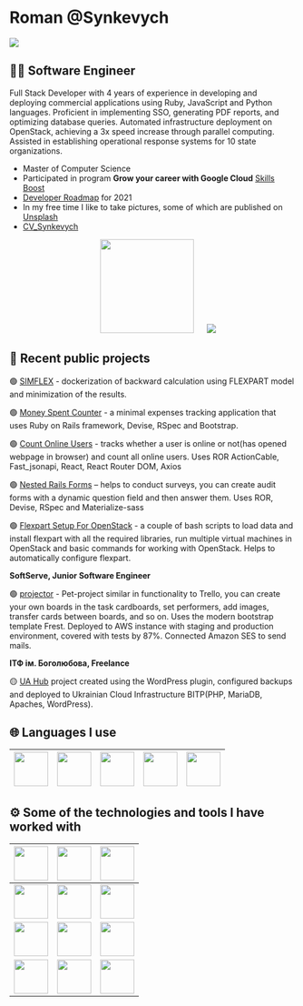 # Roman @Synkevych

![](https://komarev.com/ghpvc/?username=synkevych&style=plastic&color=blue)

## 👨‍💻 Software Engineer

Full Stack Developer with 4 years of experience in developing and deploying commercial applications using Ruby, JavaScript and Python languages. Proficient in implementing SSO, generating PDF reports, and optimizing database queries. Automated infrastructure deployment on OpenStack, achieving a 3x speed increase through parallel computing. Assisted in establishing operational response systems for 10 state organizations.

- Master of Computer Science
- Participated in program **Grow your career with Google Cloud** [Skills Boost](https://www.cloudskillsboost.google/public_profiles/777e21b3-a400-4bed-ad95-e9eaa0ee3055)
- [Developer Roadmap](https://github.com/Synkevych/developer-roadmap) for 2021
- In my free time I like to take pictures, some of which are published on [Unsplash](https://unsplash.com/@synkevych)
- [CV_Synkevych](https://drive.google.com/file/d/1Ey-vMMNpjigUg0NakR27M5kMHerDV3qw/view?usp=share_link)

<p align="middle">
<img src="https://github-readme-stats.vercel.app/api?username=synkevych&count_private=true&show_icons=true&theme=dracula" height=165 hspace=20/>
<img src="https://github-readme-stats.vercel.app/api/top-langs/?username=synkevych&count_private=true&layout=compact&theme=dracula&hide=html&langs_count=6"/>
</p>

## 💼 Recent public projects

🟢 [SIMFLEX](https://github.com/Synkevych/dockerize-simflex) - dockerization of backward calculation using FLEXPART model and minimization of the results.  

🟢 [Money Spent Counter](https://github.com/Synkevych/money_spent_counter) - a minimal expenses tracking application that uses Ruby on Rails framework, Devise, RSpec and Bootstrap.  

🟢 [Count Online Users](https://github.com/Synkevych/realtime_user_tracking) - tracks whether a user is online or not(has opened webpage in browser) and count all online users. Uses ROR ActionCable, Fast_jsonapi, React, React Router DOM, Axios  

🟢 [Nested Rails Forms](https://github.com/Synkevych/nested_rails_forms) – helps to conduct surveys, you can create audit forms with a dynamic question field and then answer them. Uses ROR, Devise, RSpec and Materialize-sass   

🟢 [Flexpart Setup For OpenStack](https://github.com/Synkevych/openstack) - a couple of bash scripts to load data and install flexpart with all the required libraries, run multiple virtual machines in OpenStack and basic commands for working with OpenStack.  Helps to automatically configure flexpart.

**SoftServe, Junior Software Engineer**

🟢 [projector](https://github.com/Synkevych/projector) - Pet-project similar in functionality to Trello, you can create your own boards in the task cardboards, set performers, add images, transfer cards between boards, and so on. Uses the modern bootstrap template Frest. Deployed to AWS instance with staging and production environment, covered with tests by 87%. Connected Amazon SES to send mails.  

**ІТФ ім. Боголюбова, Freelance**

🟡 [UA Hub](http://cloud-5.bitp.kiev.ua/) project created using the WordPress plugin, configured backups and deployed to Ukrainian Cloud Infrastructure BITP(PHP, MariaDB, Apaches, WordPress).

## 🌐 Languages I use

| <img src="https://upload.wikimedia.org/wikipedia/commons/thumb/9/99/Unofficial_JavaScript_logo_2.svg/1200px-Unofficial_JavaScript_logo_2.svg.png" width=60> | <img src="https://upload.wikimedia.org/wikipedia/commons/thumb/7/73/Ruby_logo.svg/1200px-Ruby_logo.svg.png" width=60> | <img src="https://upload.wikimedia.org/wikipedia/commons/thumb/4/4b/Bash_Logo_Colored.svg/1024px-Bash_Logo_Colored.svg.png" width=60> | <img src="https://upload.wikimedia.org/wikipedia/commons/thumb/c/c3/Python-logo-notext.svg/121px-Python-logo-notext.svg.png" width=60> | <img src="https://upload.wikimedia.org/wikipedia/commons/thumb/0/05/Go_Logo_Blue.svg/1920px-Go_Logo_Blue.svg.png" width=60>
|:---:|:---:|:---:|:---:|:---:|

## ⚙️ Some of the technologies and tools I have worked with

| <img src="https://upload.wikimedia.org/wikipedia/commons/thumb/6/62/Ruby_On_Rails_Logo.svg/440px-Ruby_On_Rails_Logo.svg.png" width=60> | <img src="https://upload.wikimedia.org/wikipedia/commons/thumb/d/d9/Node.js_logo.svg/1200px-Node.js_logo.svg.png" width=60> | <img src="https://upload.wikimedia.org/wikipedia/commons/thumb/a/a7/React-icon.svg/1024px-React-icon.svg.png" width=60> |
|:---:|:---:|:---:|
| <img src="https://upload.wikimedia.org/wikipedia/commons/thumb/9/93/Amazon_Web_Services_Logo.svg/1920px-Amazon_Web_Services_Logo.svg.png" width=60> | <img src="https://upload.wikimedia.org/wikipedia/commons/thumb/e/e6/OpenStack%C2%AE_Logo_2016.svg/200px-OpenStack%C2%AE_Logo_2016.svg.png" width=60> |  <img src="https://upload.wikimedia.org/wikipedia/commons/thumb/c/c5/Nginx_logo.svg/1920px-Nginx_logo.svg.png" width=60> |
| <img src="https://pbs.twimg.com/profile_images/1143532163499008000/Lu6cGu0z_400x400.png" width=60> | <img src="https://rspec.info/images/logo_ogp.png" width=60>  | <img src="https://linux-notes.org/wp-content/uploads/2019/06/Ustanovka-heroku-v-UnixLinux-660x320.jpg" width="60"> |
| <img src="https://upload.wikimedia.org/wikipedia/commons/f/f3/Visual_Studio_Code_0.10.1_icon.png" width=60> | <img src="https://upload.wikimedia.org/wikipedia/commons/thumb/2/29/Postgresql_elephant.svg/78px-Postgresql_elephant.svg.png" width=60> | <img src="https://avatars.githubusercontent.com/u/2810941?s=200&v=4" width=60> |
